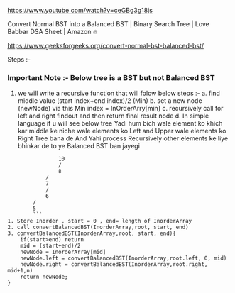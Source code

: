 https://www.youtube.com/watch?v=ceGBg3g18js

Convert Normal BST into a Balanced BST | Binary Search Tree | Love Babbar DSA Sheet | Amazon 🔥

https://www.geeksforgeeks.org/convert-normal-bst-balanced-bst/

Steps :-
### Important Note :- Below tree is a BST but not Balanced BST 
1. we will write a recursive function that will folow below steps :-
    a. find middle value (start index+end index)/2 (Min) 
    b. set a new node (newNode) via this Min index = InOrderArry[min]
    c. recursively call for left and right findout and then return final result node 
    d. In simple language if u will see below tree Yadi hum bich wale element ko khich kar middle ke niche wale elements ko Left and Upper wale elements ko Right Tree bana de And Yahi process Recursively other elements ke liye bhinkar de to ye Balanced BST ban jayegi 
``` Constructed skewed binary tree is
				10
				/
				8
			/
			7
			/
			6
		/
		5 
        ```
1. Store Inorder , start = 0 , end= length of InorderArray
2. call convertBalancedBST(InorderArray,root, start, end)
3. convertBalancedBST(InorderArray,root, start, end){
    if(start>end) return
    mid = (start+end)/2
    newNode = InorderArray[mid]
    newNode.left = convertBalancedBST(InorderArray,root.left, 0, mid)
    newNode.right = convertBalancedBST(InorderArray,root.right, mid+1,n)
    return newNode;
}